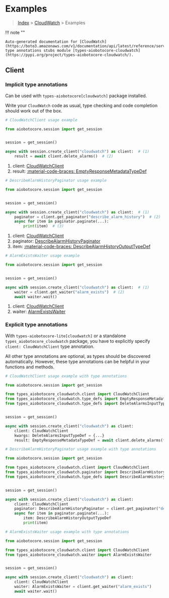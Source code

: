 # Examples

> [Index](../README.md) > [CloudWatch](./README.md) > Examples

!!! note ""

    Auto-generated documentation for [CloudWatch](https://boto3.amazonaws.com/v1/documentation/api/latest/reference/services/cloudwatch.html#cloudwatch)
    type annotations stubs module [types-aiobotocore-cloudwatch](https://pypi.org/project/types-aiobotocore-cloudwatch/).

## Client

### Implicit type annotations

Can be used with `types-aiobotocore[cloudwatch]` package installed.

Write your `CloudWatch` code as usual,
type checking and code completion should work out of the box.



```python
# CloudWatchClient usage example

from aiobotocore.session import get_session


session = get_session()

async with session.create_client("cloudwatch") as client:  # (1)
    result = await client.delete_alarms()  # (2)
```

1. client: [CloudWatchClient](./client.md)
2. result: [:material-code-braces: EmptyResponseMetadataTypeDef](./type_defs.md#emptyresponsemetadatatypedef) 



```python
# DescribeAlarmHistoryPaginator usage example

from aiobotocore.session import get_session


session = get_session()

async with session.create_client("cloudwatch") as client:  # (1)
    paginator = client.get_paginator("describe_alarm_history")  # (2)
    async for item in paginator.paginate(...):
        print(item)  # (3)
```

1. client: [CloudWatchClient](./client.md)
2. paginator: [DescribeAlarmHistoryPaginator](./paginators.md#describealarmhistorypaginator)
3. item: [:material-code-braces: DescribeAlarmHistoryOutputTypeDef](./type_defs.md#describealarmhistoryoutputtypedef) 



```python
# AlarmExistsWaiter usage example

from aiobotocore.session import get_session


session = get_session()

async with session.create_client("cloudwatch") as client:  # (1)
    waiter = client.get_waiter("alarm_exists")  # (2)
    await waiter.wait()
```

1. client: [CloudWatchClient](./client.md)
2. waiter: [AlarmExistsWaiter](./waiters.md#alarmexistswaiter)


### Explicit type annotations

With `types-aiobotocore-lite[cloudwatch]`
or a standalone `types_aiobotocore_cloudwatch` package, you have to explicitly specify
`client: CloudWatchClient` type annotation.

All other type annotations are optional, as types should be discovered automatically.
However, these type annotations can be helpful in your functions and methods.


```python
# CloudWatchClient usage example with type annotations

from aiobotocore.session import get_session

from types_aiobotocore_cloudwatch.client import CloudWatchClient
from types_aiobotocore_cloudwatch.type_defs import EmptyResponseMetadataTypeDef
from types_aiobotocore_cloudwatch.type_defs import DeleteAlarmsInputTypeDef


session = get_session()

async with session.create_client("cloudwatch") as client:
    client: CloudWatchClient
    kwargs: DeleteAlarmsInputTypeDef = {...}
    result: EmptyResponseMetadataTypeDef = await client.delete_alarms(**kwargs)
```



```python
# DescribeAlarmHistoryPaginator usage example with type annotations

from aiobotocore.session import get_session

from types_aiobotocore_cloudwatch.client import CloudWatchClient
from types_aiobotocore_cloudwatch.paginator import DescribeAlarmHistoryPaginator
from types_aiobotocore_cloudwatch.type_defs import DescribeAlarmHistoryOutputTypeDef


session = get_session()

async with session.create_client("cloudwatch") as client:
    client: CloudWatchClient
    paginator: DescribeAlarmHistoryPaginator = client.get_paginator("describe_alarm_history")
    async for item in paginator.paginate(...):
        item: DescribeAlarmHistoryOutputTypeDef
        print(item)
```



```python
# AlarmExistsWaiter usage example with type annotations

from aiobotocore.session import get_session

from types_aiobotocore_cloudwatch.client import CloudWatchClient
from types_aiobotocore_cloudwatch.waiter import AlarmExistsWaiter


session = get_session()

async with session.create_client("cloudwatch") as client:
    client: CloudWatchClient
    waiter: AlarmExistsWaiter = client.get_waiter("alarm_exists")
    await waiter.wait()
```
